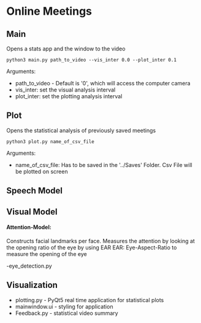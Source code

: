 # Online Meetings

## Main

Opens a stats app and the window to the video

```
python3 main.py path_to_video --vis_inter 0.0 --plot_inter 0.1
```

Arguments:

- path_to_video          - Default is '0', which will access the computer camera
- vis_inter: set the visual analysis interval
- plot_inter: set the plotting analysis interval

## Plot

Opens the statistical analysis of previously saved meetings

```
python3 plot.py name_of_csv_file
```

Arguments:

- name_of_csv_file: Has to be saved in the '../Saves' Folder. Csv File will be plotted on screen

## Speech Model


## Visual Model

#### Attention-Model:
	
Constructs facial landmarks per face.
Measures the attention by looking at the opening ratio of the eye
by using EAR
EAR: Eye-Aspect-Ratio to measure the opening of the eye

-eye_detection.py


## Visualization

- plotting.py - PyQt5 real time application for statistical plots
- mainwindow.ui - styling for application
- Feedback.py - statistical video summary


